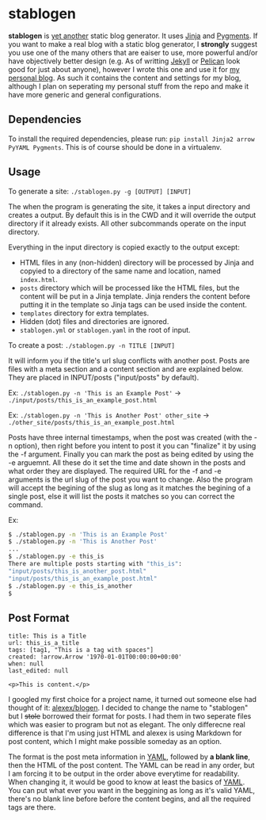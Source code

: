 # stablogen

**stablogen** is [yet another](https://en.wikipedia.org/wiki/Yet_another) static
blog generator. It uses [Jinja](http://jinja.pocoo.org/) and
[Pygments](http://pygments.org/). If you want to make a real blog with a 
static blog generator, I **strongly** suggest you use one of the many others
that are eaiser to use, more powerful and/or have objectively better design
(e.g. As of writting [Jekyll](https://jekyllrb.com) or
[Pelican](http://blog.getpelican.com/) look good for just about anyone),
however I wrote this one and use it for
[my personal blog](https://fred.hornsey.us). As such it
contains the content and settings for my blog, although I plan on seperating
my personal stuff from the repo and make it have more generic and general
configurations.

## Dependencies
To install the required dependencies, please run:
`pip install Jinja2 arrow PyYAML Pygments`. This is of course should be done
in a virtualenv.

## Usage
To generate a site: `./stablogen.py -g [OUTPUT] [INPUT]`

The when the program is generating the site, it takes a input directory and
creates a output. By default this is in the CWD and it will override the
output directory if it already exists. All other subcommands operate on the
input directory.

Everything in the input directory is copied exactly to the output except:
- HTML files in any (non-hidden) directory will be processed by Jinja and
copyied to a directory of the same name and location, named `index.html`.
- `posts` directory which will be processed like the HTML files, but the
content will be put in a Jinja template. Jinja renders the content before
putting it in the template so Jinja tags can be used inside the content.
- `templates` directory for extra templates.
- Hidden (dot) files and directories are ignored.
- `stablogen.yml` or `stablogen.yaml` in the root of input.

To create a post: `./stablogen.py -n TITLE [INPUT]`

It will inform you if the title's url slug conflicts with another post. Posts
are files with a meta section and a content section and are explained below.
They are placed in INPUT/posts ("input/posts" by default).

Ex: `./stablogen.py -n 'This is an Example Post'` -> `./input/posts/this_is_an_example_post.html`

Ex: `./stablogen.py -n 'This is Another Post' other_site` -> `./other_site/posts/this_is_an_example_post.html`

Posts have three internal timestamps, when the post was created (with the -n
option), then right before you intent to post it you can "finalize" it
by using the -f argument. Finally you can mark the post as being edited
by using the -e arguemnt. All these do it set the time and date shown in the
posts and what order they are displayed. The required URL for the -f and -e
arguments is the url slug of the post you want to change. Also the program will
accept the begining of the slug as long as it matches the begining of a single
post, else it will list the posts it matches so you can correct the command.

Ex:
```sh
$ ./stablogen.py -n 'This is an Example Post'
$ ./stablogen.py -n 'This is Another Post'
...
$ ./stablogen.py -e this_is
There are multiple posts starting with "this_is":
"input/posts/this_is_another_post.html"
"input/posts/this_is_an_example_post.html"
$ ./stablogen.py -e this_is_another
$
```


## Post Format
```
title: This is a Title
url: this_is_a_title
tags: [tag1, "This is a tag with spaces"]
created: !arrow.Arrow '1970-01-01T00:00:00+00:00'
when: null
last_edited: null

<p>This is content.</p>
```

I googled my first choice for a project name, it turned out someone else had
thought of it: [alexex/blogen](https://github.com/alexex/blogen). I decided to
change the name to "stablogen" but I ~~stole~~ borrowed their format for
posts. I had them in two seperate files which was easier to program but not
as elegant. The only differecne real difference is that I'm using just HTML
and alexex is using Markdown for post content, which I might make possible
someday as an option.

The format is the post meta information in [YAML](http://yaml.org), followed
by **a blank line**, then the HTML of the post content. The YAML can be read
in any order, but I am forcing it to be output in the order above everytime
for readability. When changing it, it would be good to know at least the
basics of [YAML](https://learnxinyminutes.com/docs/yaml). You can put what
ever you want in the beggining as long as it's valid YAML, there's no blank
line before before the content begins, and all the required tags are there.

